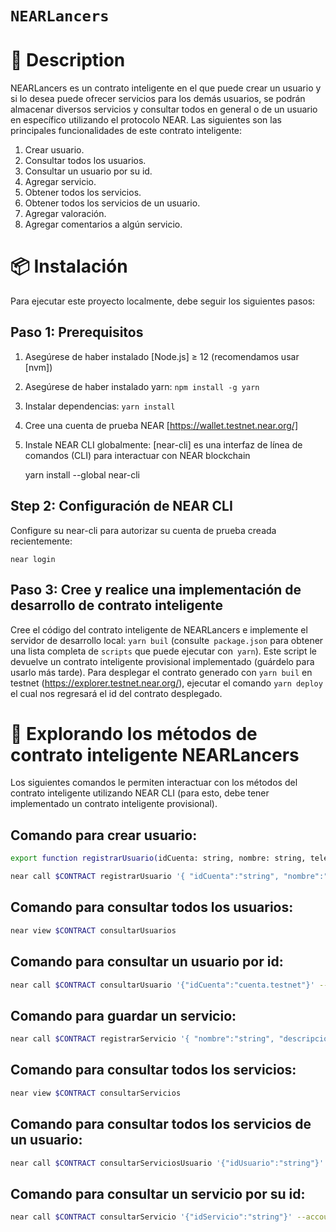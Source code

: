 # `NEARLancers`

📄 Description
==================

NEARLancers es un contrato inteligente en el que puede crear un usuario y si lo desea puede ofrecer servicios para los demás usuarios, se podrán almacenar diversos servicios y consultar todos en general o de un usuario en específico utilizando el protocolo NEAR. Las siguientes son las principales funcionalidades de este contrato inteligente:

1. Crear usuario.
2. Consultar todos los usuarios.
3. Consultar un usuario por su id.
4. Agregar servicio.
5. Obtener todos los servicios.
6. Obtener todos los servicios de un usuario. 
7. Agregar valoración.
8. Agregar comentarios a algún servicio.

📦 Instalación
================

Para ejecutar este proyecto localmente, debe seguir los siguientes pasos:

Paso 1: Prerequisitos
------------------------------

1. Asegúrese de haber instalado [Node.js] ≥ 12 (recomendamos usar [nvm])
2. Asegúrese de haber instalado yarn: `npm install -g yarn`
3. Instalar dependencias: `yarn install`
4. Cree una cuenta de prueba NEAR [https://wallet.testnet.near.org/]
5. Instale NEAR CLI globalmente: [near-cli] es una interfaz de línea de comandos (CLI) para interactuar con NEAR blockchain

    yarn install --global near-cli

Step 2: Configuración de NEAR CLI
-------------------------------

Configure su near-cli para autorizar su cuenta de prueba creada recientemente:

    near login

Paso 3: Cree y realice una implementación de desarrollo de contrato inteligente
--------------------------------

Cree el código del contrato inteligente de NEARLancers e implemente el servidor de desarrollo local: `yarn buil` (consulte` package.json` para obtener una lista completa de `scripts` que puede ejecutar con` yarn`). Este script le devuelve un contrato inteligente provisional implementado (guárdelo para usarlo más tarde). Para desplegar el contrato generado con `yarn buil` en testnet (https://explorer.testnet.near.org/), ejecutar el comando `yarn deploy` el cual nos regresará el id del contrato desplegado.

📑 Explorando los métodos de contrato inteligente NEARLancers
==================

Los siguientes comandos le permiten interactuar con los métodos del contrato inteligente utilizando NEAR CLI (para esto, debe tener implementado un contrato inteligente provisional).

Comando para crear usuario: 
--------------------------------------------
```bash
export function registrarUsuario(idCuenta: string, nombre: string, telefono: string, correo: string): void{

near call $CONTRACT registrarUsuario '{ "idCuenta":"string", "nombre":"string", "telefono":"string", "correo":"string", "password":"string"}' --account-id <your test account>
```

Comando para consultar todos los usuarios:
--------------------------------------------
```bash
near view $CONTRACT consultarUsuarios
```

Comando para consultar un usuario por id:
--------------------------------------------
```bash
near call $CONTRACT consultarUsuario '{"idCuenta":"cuenta.testnet"}' --account-id <your test account>
```

Comando para guardar un servicio:
--------------------------------------------
```bash
near call $CONTRACT registrarServicio '{ "nombre":"string", "descripción":"string", "costo":"u64", "idUsuario":"string"}' --account-id <your test account>
```

Comando para consultar todos los servicios:
--------------------------------------------
```bash
near view $CONTRACT consultarServicios
```

Comando para consultar todos los servicios de un usuario:
--------------------------------------------
```bash
near call $CONTRACT consultarServiciosUsuario '{"idUsuario":"string"}' --account-id <your test account>
```

Comando para consultar un servicio por su id:
--------------------------------------------
```bash
near call $CONTRACT consultarServicio '{"idServicio":"string"}' --account-id <your test account>
```